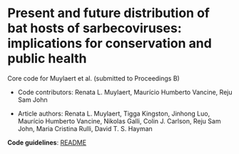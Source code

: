 # Present and future distribution of bat hosts of sarbecoviruses: implications for conservation and public health

Core code for Muylaert et al. (submitted to Proceedings B)

* Code contributors: Renata L. Muylaert, Maurício Humberto Vancine, Reju Sam John

* Article authors: Renata L. Muylaert, Tigga Kingston, Jinhong Luo, Maurício Humberto Vancine, Nikolas Galli, Colin J. Carlson, Reju Sam John, Maria Cristina Rulli, David T. S. Hayman

**Code guidelines**: [README](https://github.com/renatamuy/dynamic/blob/main/distribution_models/README.md)
